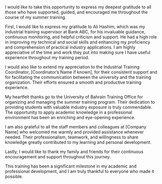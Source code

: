 I would like to take this opportunity to express my deepest gratitude to all those who have supported, guided, and encouraged me throughout the course of my summer training.

First, I would like to express my gratitude to Ali Hashim, which was my industrial training supervisor at Bank ABC, for his invaluable guidance, continuous monitoring, and helpful criticism and support. He had a high role in improving my technical and social skills and enhancing my proficiency and comprehension of practical industry applications. I am highly appreciative of the time and work they put into making sure I have useful experience throughout my training period. 

I would also like to extend my appreciation to the Industrial Training Coordinator, [Coordinator’s Name if known], for their consistent support and for facilitating the communication between the university and the training organization. Their efforts ensured a smooth and productive training experience.

My heartfelt thanks go to the University of Bahrain Training Office for organizing and managing the summer training program. Their dedication to providing students with valuable industry exposure is truly commendable. The opportunity to apply academic knowledge in a professional environment has been an enriching and eye-opening experience.

I am also grateful to all the staff members and colleagues at [Company Name] who welcomed me warmly and provided assistance whenever needed. Their professionalism, teamwork, and willingness to share knowledge greatly contributed to my learning and personal development.

Lastly, I would like to thank my family and friends for their continuous encouragement and support throughout this journey.

This training has been a significant milestone in my academic and professional development, and I am truly thankful to everyone who made it possible.
